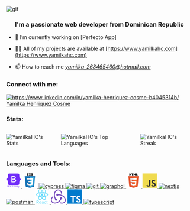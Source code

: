 ![gif](https://user-images.githubusercontent.com/83675050/197414840-e010ae6b-20ac-45a4-ab03-72876bd0bace.gif)

<h3 align="center">I'm a passionate web developer from Dominican Republic</h3>

- 🔭 I’m currently working on [Perfecto App]
<!-- (https://github.com/YamilkaHC/Redux-course) -->

- 👨‍💻 All of my projects are available at [https://www.yamilkahc.com](https://www.yamilkahc.com)

- 📫 How to reach me *yamilka_268465460@hotmail.com*

<h3 align="left">Connect with me:</h3>
<p align="left">
<a href="https://www.linkedin.com/in/yamilka-henriquez-cosme-b4045314b/" target="blank"><img align="start" src="https://raw.githubusercontent.com/rahuldkjain/github-profile-readme-generator/master/src/images/icons/Social/linked-in-alt.svg" alt="https://www.linkedin.com/in/yamilka-henriquez-cosme-b4045314b/" height="22" width="40" />
Yamilka Henriquez Cosme
</a>
</p>



<h3 align="left">Stats:</h3>

 <div style="    display: flex;
    justify-content: start;
    align-items: end;
    gap: 15px;
    align-content: flex-start;">

![YamilkaHC's Stats](https://github-readme-stats.vercel.app/api?username=YamilkaHC&theme=yeblu&show_icons=true&hide_border=false&count_private=true)

![YamilkaHC's Top Languages](https://github-readme-stats.vercel.app/api/top-langs/?username=YamilkaHC&theme=yeblu&show_icons=true&hide_border=false&layout=compact)

![YamilkaHC's Streak](https://github-readme-streak-stats.herokuapp.com/?user=YamilkaHC&theme=yeblu&hide_border=false)


</div>

<h3 align="left">Languages and Tools:</h3>
<p align="left"> <a href="https://getbootstrap.com" target="_blank" rel="noreferrer"> <img src="https://raw.githubusercontent.com/devicons/devicon/master/icons/bootstrap/bootstrap-plain-wordmark.svg" alt="bootstrap" width="40" height="40"/> </a> <a href="https://www.w3schools.com/css/" target="_blank" rel="noreferrer"> <img src="https://raw.githubusercontent.com/devicons/devicon/master/icons/css3/css3-original-wordmark.svg" alt="css3" width="40" height="40"/> </a> <a href="https://www.cypress.io" target="_blank" rel="noreferrer"> <img src="https://raw.githubusercontent.com/simple-icons/simple-icons/6e46ec1fc23b60c8fd0d2f2ff46db82e16dbd75f/icons/cypress.svg" alt="cypress" width="40" height="40"/> </a> <a href="https://www.figma.com/" target="_blank" rel="noreferrer"> <img src="https://www.vectorlogo.zone/logos/figma/figma-icon.svg" alt="figma" width="40" height="40"/> </a> <a href="https://git-scm.com/" target="_blank" rel="noreferrer"> <img src="https://www.vectorlogo.zone/logos/git-scm/git-scm-icon.svg" alt="git" width="40" height="40"/> </a> <a href="https://graphql.org" target="_blank" rel="noreferrer"> <img src="https://www.vectorlogo.zone/logos/graphql/graphql-icon.svg" alt="graphql" width="40" height="40"/> </a> <a href="https://www.w3.org/html/" target="_blank" rel="noreferrer"> <img src="https://raw.githubusercontent.com/devicons/devicon/master/icons/html5/html5-original-wordmark.svg" alt="html5" width="40" height="40"/> </a> <a href="https://developer.mozilla.org/en-US/docs/Web/JavaScript" target="_blank" rel="noreferrer"> <img src="https://raw.githubusercontent.com/devicons/devicon/master/icons/javascript/javascript-original.svg" alt="javascript" width="40" height="40"/> </a> <a href="https://nextjs.org/" target="_blank" rel="noreferrer"> <img src="https://cdn.worldvectorlogo.com/logos/nextjs-2.svg" alt="nextjs" width="40" height="40"/> </a> <a href="https://postman.com" target="_blank" rel="noreferrer"> <img src="https://www.vectorlogo.zone/logos/getpostman/getpostman-icon.svg" alt="postman" width="40" height="40"/> </a> <a href="https://reactjs.org/" target="_blank" rel="noreferrer"> <img src="https://raw.githubusercontent.com/devicons/devicon/master/icons/react/react-original-wordmark.svg" alt="react" width="40" height="40"/> </a> <a href="https://redux.js.org" target="_blank" rel="noreferrer"> <img src="https://raw.githubusercontent.com/devicons/devicon/master/icons/redux/redux-original.svg" alt="redux" width="40" height="40"/> </a> <a href="https://www.typescriptlang.org/" target="_blank" rel="noreferrer"> <img src="https://raw.githubusercontent.com/devicons/devicon/master/icons/typescript/typescript-original.svg" alt="typescript" width="40" height="40"/> </a>
<a href="https://socket.io/" target="_blank" rel="noreferrer"> <img src="https://cdn.jsdelivr.net/gh/devicons/devicon/icons/socketio/socketio-original.svg" alt="typescript" width="40" height="40"/> </a>
</p>
